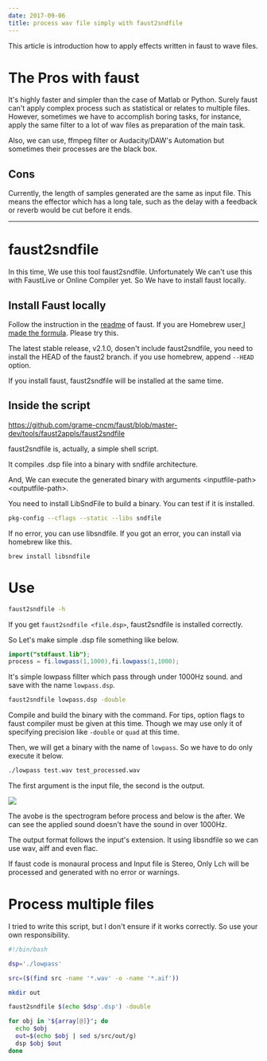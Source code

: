 ```yaml
---
date: 2017-09-06
title: process wav file simply with faust2sndfile
---
```


This article is introduction how to apply effects written in faust to wave files.

<!--more-->

# The Pros with faust

It's highly faster and simpler than the case of Matlab or Python.
Surely faust can't apply complex process such as statistical or relates to multiple files. However, sometimes we have to accomplish boring tasks, for instance, apply the same filter to a lot of wav files as preparation of the main task.

Also, we can use, ffmpeg filter or Audacity/DAW's Automation but sometimes their processes are the black box.

## Cons

Currently, the length of samples generated are the same as input file. This means the effector which has a long tale, such as the delay with a feedback or reverb would be cut before it ends.


---

# faust2sndfile

In this time, We use this tool faust2sndfile. Unfortunately We can't use this with FaustLive or Online Compiler yet. So We have to install faust locally.

## Install Faust locally 

Follow the instruction in the [readme](https://github.com/grame-cncm/faust) of faust.
If you are Homebrew user,[I made the formula](https://github.com/tomoyanonymous/homebrew-faust). Please try this.

The latest stable release, v2.1.0, dosen't include faust2sndfile, you need to install the HEAD of the faust2 branch. if you use homebrew, append `--HEAD` option.

If you install faust, faust2sndfile will be installed at the same time.

## Inside the script

<https://github.com/grame-cncm/faust/blob/master-dev/tools/faust2appls/faust2sndfile>

faust2sndfile is, actually, a simple shell script.

It compiles .dsp file into a binary with sndfile architecture.

And, We can execute the generated binary with arguments \<inputfile-path\> \<outputfile-path\>.

You need to install LibSndFile to build a binary. You can test if it is installed.

```bash
pkg-config --cflags --static --libs sndfile
```

If no error, you can use libsndfile. If you got an error, you can install via homebrew like this.

```
brew install libsndfile
```

# Use

```bash
faust2sndfile -h
```

If you get `faust2sndfile <file.dsp>`, faust2sndfile is installed correctly.

So Let's make simple .dsp file something like below.

```java
import("stdfaust.lib");
process = fi.lowpass(1,1000),fi.lowpass(1,1000);
```

It's simple lowpass fillter which pass through under 1000Hz sound.
and save with the name `lowpass.dsp`.

```bash
faust2sndfile lowpass.dsp -double
```

Compile and build the binary with the command. For tips, option flags to faust compiler must be given at this time. Though we may use only it of specifying precision like `-double` or `quad` at this time.

Then, we will get a binary with the name of `lowpass`.
So we have to do only execute it below.

```bash
./lowpass test.wav test_processed.wav
```

The first argument is the input file, the second is the output.

![](/assets/img/faust/faust_simplelowpass.png)

The avobe is the spectrogram before process and below is the after. We can see the applied sound doesn't have the sound in over 1000Hz.

The output format follows the input's extension.
It using libsndfile so we can use wav, aiff and even flac.

If faust code is monaural process and Input file is Stereo, Only Lch will be processed and generated with no error or warnings.

# Process multiple files

I tried to write this script, but I don't ensure if it works correctly. So use your own responsibility.

```bash
#!/bin/bash

dsp='./lowpass'

src=($(find src -name '*.wav' -o -name '*.aif'))

mkdir out

faust2sndfile $(echo $dsp'.dsp') -double

for obj in "${array[@]}"; do
  echo $obj
  out=$(echo $obj | sed s/src/out/g)
  dsp $obj $out
done

```
